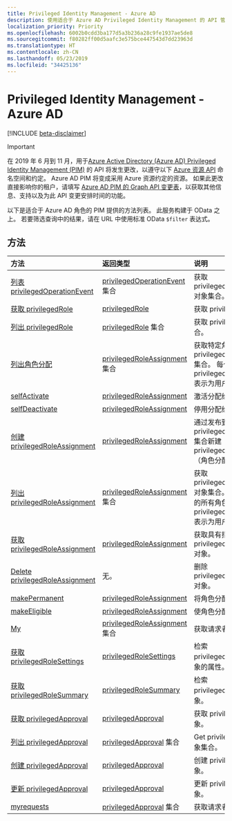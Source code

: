 ```yaml
---
title: Privileged Identity Management - Azure AD
description: 使用适合于 Azure AD Privileged Identity Management 的 API 管理 Azure Active Directory 角色。
localization_priority: Priority
ms.openlocfilehash: 6002b0cdd3ba177d5a3b236a28c9fe1937ae5de8
ms.sourcegitcommit: f80282ff00d5aafc3e575bce447543d7dd23963d
ms.translationtype: HT
ms.contentlocale: zh-CN
ms.lasthandoff: 05/23/2019
ms.locfileid: "34425136"
---
```

# <a name="privileged-identity-management---azure-ad"></a>Privileged Identity Management - Azure AD

[!INCLUDE [beta-disclaimer](../../includes/beta-disclaimer.md)]

> [!IMPORTANT]
> 在 2019 年 6 月到 11 月，用于[Azure Active Directory (Azure AD) Privileged Identity Management (PIM)](https://docs.microsoft.com/azure/active-directory/privileged-identity-management/pim-configure) 的 API 将发生更改，以遵守以下 [Azure 资源 API](privilegedidentitymanagement-resources.md) 命名空间和约定。 Azure AD PIM 将变成采用 Azure 资源约定的资源。 如果此更改直接影响你的租户，请填写 [Azure AD PIM 的 Graph API 变更表](https://forms.office.com/Pages/ResponsePage.aspx?id=v4j5cvGGr0GRqy180BHbRzfBSoy7dT5DqNLWwotW3OFUNFFMRlRLSUtRNEdDWEZHN05LT09IWjkyTS4u)，以获取其他信息、支持以及为此 API 变更安排时间的功能。

以下是适合于 Azure AD 角色的 PIM 提供的方法列表。 此服务构建于 OData 之上。 若要筛选查询中的结果，请在 URL 中使用标准 OData ``$filter`` 表达式。

## <a name="methods"></a>方法

| 方法 | 返回类型 | 说明 |
|:---------------|:--------|:----------|
|[列表 privilegedOperationEvent](../api/privilegedoperationevent-list.md) | [privilegedOperationEvent](privilegedoperationevent.md) 集合 |获取 privilegedOperationEvent 对象集合。 |
|[获取 privilegedRole](../api/privilegedrole-get.md) |[privilegedRole](privilegedrole.md)| 获取 privilegedRole 对象。|
|[列出 privilegedRole](../api/privilegedrole-list.md) | [privilegedRole](privilegedrole.md) 集合 |获取 privilegedRole 对象集合。 |
|[列出角色分配](../api/privilegedrole-list-assignments.md) | [privilegedRoleAssignment](privilegedroleassignment.md) 集合 |获取特定角色的 privilegedRoleAssignment 集合。 每个 privilegedRoleAssignment 表示为用户分配的角色。|
|[selfActivate](../api/privilegedrole-selfactivate.md) | [privilegedRoleAssignment](privilegedroleassignment.md) |激活分配给请求者的角色。|
|[selfDeactivate](../api/privilegedrole-selfdeactivate.md) | [privilegedRoleAssignment](privilegedroleassignment.md) |停用分配给请求者的角色。|
|[创建 privilegedRoleAssignment](../api/privilegedroleassignment-post-privilegedroleassignments.md) |[privilegedRoleAssignment](privilegedroleassignment.md)| 通过发布到 privilegedRoleAssignments 集合新建 privilegedRoleAssignment（角色分配）。|
|[列出 privilegedRoleAssignment](../api/privilegedroleassignment-list.md) | [privilegedRoleAssignment](privilegedroleassignment.md) 集合 |获取 privilegedRoleAssignment 对象集合。 该集合包含组织的所有角色分配。 每个 privilegedRoleAssignment 表示为用户分配的角色。 |
|[获取 privilegedRoleAssignment](../api/privilegedroleassignment-get.md) | [privilegedRoleAssignment](privilegedroleassignment.md)|获取具有指定分配 id 的 privilegedRoleAssignment 对象。 |
|[Delete privilegedRoleAssignment](../api/privilegedroleassignment-delete.md) | 无。 |删除 privilegedRoleAssignment 对象。 |
|[makePermanent](../api/privilegedroleassignment-makepermanent.md) | [privilegedRoleAssignment](privilegedroleassignment.md) |将角色分配标记为永久。 |
|[makeEligible](../api/privilegedroleassignment-makeeligible.md) | [privilegedRoleAssignment](privilegedroleassignment.md) |使角色分配符合资格。 |
|[My](../api/privilegedroleassignment-my.md) | [privilegedRoleAssignment](privilegedroleassignment.md) 集合|获取请求者的角色分配。 |
|[获取 privilegedRoleSettings](../api/privilegedrolesettings-get.md) | [privilegedRoleSettings](../resources/privilegedrolesettings.md)|检索 privilegedRoleSettings 对象的属性。 |
|[获取 privilegedRoleSummary](../api/privilegedrolesummary-get.md) | [privilegedRoleSummary](../resources/privilegedrolesummary.md)|检索 privilegedRoleSummary 对象。 |
|[获取 privilegedApproval](../api/privilegedapproval-get.md) |[privilegedApproval](privilegedapproval.md)| 获取 privilegedApproval 对象。|
|[列出 privilegedApproval](../api/privilegedapproval-list.md) | [privilegedApproval](privilegedapproval.md) 集合 |Get privilegedApproval 对象集合。 |
|[创建 privilegedApproval](../api/privilegedapproval-post-privilegedapproval.md) | [privilegedApproval](privilegedapproval.md)    |创建 privilegedApproval 对象。 |
|[更新 privilegedApproval](../api/privilegedapproval-update.md) | [privilegedApproval](privilegedapproval.md) |更新 privilegedApproval 对象。 |
|[myrequests](../api/privilegedapproval-myrequests.md) | [privilegedApproval](privilegedapproval.md) 集合|获取请求者的审批请求。 |

<!-- uuid: 8fcb5dbc-d5aa-4681-8e31-b001d5168d79
2015-10-25 14:57:30 UTC -->
<!--
{
  "type": "#page.annotation",
  "description": "Service root",
  "keywords": "",
  "section": "documentation",
  "tocPath": "",
  "suppressions": []
}
-->
